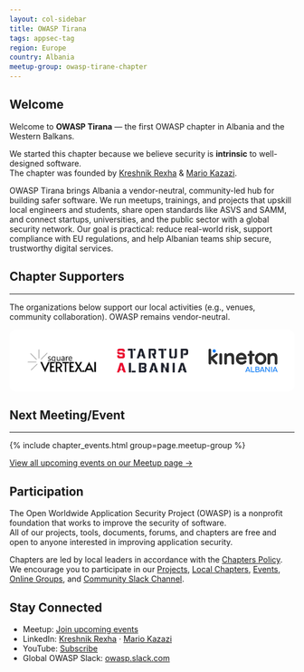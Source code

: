 ```yaml
---
layout: col-sidebar
title: OWASP Tirana
tags: appsec-tag
region: Europe
country: Albania
meetup-group: owasp-tirane-chapter
---
```


## Welcome
Welcome to **OWASP Tirana** — the first OWASP chapter in Albania and the Western Balkans.

We started this chapter because we believe security is **intrinsic** to well-designed software.  
The chapter was founded by
<a href="https://www.linkedin.com/in/kreshnikrexha" target="_blank" rel="noopener">Kreshnik Rexha</a> &
<a href="https://www.linkedin.com/in/mariokazazi" target="_blank" rel="noopener">Mario Kazazi</a>.

OWASP Tirana brings Albania a vendor-neutral, community-led hub for building safer software. We run meetups, trainings, and projects that upskill local engineers and students, share open standards like ASVS and SAMM, and connect startups, universities, and the public sector with a global security network. Our goal is practical: reduce real-world risk, support compliance with EU regulations, and help Albanian teams ship secure, trustworthy digital services.

## Chapter Supporters
----------------
<p>The organizations below support our local activities (e.g., venues, community collaboration). OWASP remains vendor-neutral.</p>

<!-- White background, centered logos, no zebra striping -->
<div style="background:#fff;border-radius:12px;padding:8px 12px;">
  <table role="presentation" cellpadding="12" cellspacing="0" style="width:100%;background:#fff;border-collapse:separate;border-spacing:0;">
    <tr style="background:#fff;">
      <td style="background:#fff;border:none;vertical-align:middle;text-align:center;padding:12px 18px;">
        <a href="https://www.squarevertex.ai">
          <img src="assets/images/squarevertex.png" alt="SquareVertex" style="max-height:72px;display:block;background:transparent;">
        </a>
      </td>
      <td style="background:#fff;border:none;vertical-align:middle;text-align:center;padding:12px 18px;">
        <a href="https://startupalbania.org">
          <img src="assets/images/SA.png" alt="StartUp Albania" style="max-height:72px;display:block;background:transparent;">
        </a>
      </td>
      <td style="background:#fff;border:none;vertical-align:middle;text-align:center;padding:12px 18px;">
        <a href="https://www.kineton.al">
          <img src="assets/images/kinenton.png" alt="Kineton Albania" style="max-height:72px;display:block;background:transparent;">
        </a>
      </td>
    </tr>
  </table>
</div>

## Next Meeting/Event
---------------------
{% include chapter_events.html group=page.meetup-group %}

<p>
  <a href="https://www.meetup.com/owasp-tirane-chapter/events/310936465/?eventOrigin=group_events_list" target="_blank" rel="noopener">   
    View all upcoming events on our Meetup page →
  </a>
</p>

## Participation
The Open Worldwide Application Security Project (OWASP) is a nonprofit foundation that works to improve the security of software.  
All of our projects, tools, documents, forums, and chapters are free and open to anyone interested in improving application security.

Chapters are led by local leaders in accordance with the <a href="/www-policy/operational/chapters">Chapters Policy</a>.  
We encourage you to participate in our <a href="/projects/">Projects</a>, <a href="/chapters/">Local Chapters</a>, <a href="/events/">Events</a>,
<a href="https://groups.google.com/a/owasp.com/" target="_blank" rel="noopener">Online Groups</a>,
and <a href="https://owasp.slack.com/" target="_blank" rel="noopener">Community Slack Channel</a>.

## Stay Connected
- Meetup: <a href="https://www.meetup.com/owasp-tirane-chapter/events/" target="_blank" rel="noopener">Join upcoming events</a>  
- LinkedIn: <a href="https://www.linkedin.com/in/kreshnikrexha" target="_blank" rel="noopener">Kreshnik Rexha</a> · <a href="https://www.linkedin.com/in/mariokazazi" target="_blank" rel="noopener">Mario Kazazi</a>
- YouTube: <a href="https://www.youtube.com/@OWASPTirana" target="_blank" rel="noopener">Subscribe</a>  
- Global OWASP Slack: <a href="https://owasp.slack.com/" target="_blank" rel="noopener">owasp.slack.com</a>
